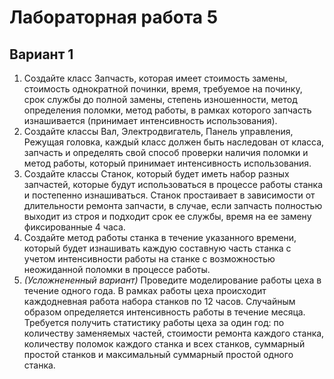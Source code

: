 # Лабораторная работа 5
## Вариант 1
1. Создайте класс Запчасть, которая имеет стоимость замены, стоимость однократной починки, время, требуемое на починку, срок службы до полной замены, степень изношенности, метод определения поломки, метод работы, в рамках которого запчасть изнашивается (принимает интенсивность использования).
2. Создайте классы Вал, Электродвигатель, Панель управления, Режущая головка, каждый класс должен быть наследован от класса, запчасть и определять свой способ проверки наличия поломки и метод работы, который принимает интенсивность использования.
3. Создайте классы Станок, который будет иметь набор разных запчастей, которые будут использоваться в процессе работы станка и постепенно изнашиваться. Станок простаивает в зависимости от длительности ремонта запчасти, в случае, если запчасть полностью выходит из строя и подходит срок ее службы, время на ее замену фиксированные 4 часа.
4. Создайте метод работы станка в течение указанного времени, который будет изнашивать каждую составную часть станка с учетом интенсивности работы на станке с возможностью неожиданной поломки в процессе работы.
5. *(Усложнененный вариант)* Проведите моделирование работы цеха в течение одного года. В рамках работы цеха происходит каждодневная работа набора станков по 12 часов. Случайным образом определяется интенсивность работы в течение месяца. Требуется получить статистику работы цеха за один год: по количеству заменяемых частей, стоимости ремонта каждого станка, количеству поломок каждого станка и всех станков, суммарный простой станков и максимальный суммарный простой одного станка.
